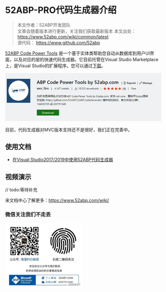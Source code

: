 # 52ABP-PRO代码生成器介绍

> 本文作者：52ABP开发团队 </br>
> 文章会随着版本进行更新，关注我们获取最新版本
> 本文出处：https://www.52abp.com/wiki/common/latest </br>
> 源代码： https://www.github.com/52abp </br>


[52ABP Code Power Tools](https://marketplace.visualstudio.com/items?itemName=werltm.52ABPCodeGenerator) 是一个基于实体类帮助您自动从数据库到用户UI界面，以及对应的层的快速代码生成器。它目前托管在Visual Studio Marketplace上，是Visual Studio的扩展程序。您可以通过[下载](https://marketplace.visualstudio.com/items?itemName=werltm.52ABPCodeGenerator)。

 ![52ABP Power Tools Intro](images/52ABP-Power-Tools-Intro.png)

 目前，代码生成器对MVC版本支持还不是很好，我们正在完善中。



 ## 使用文档

- [在Visual Studio2017/2019中使用52ABP代码生成器](Development-Guid-52ABP-Power.md)


 ## 视频演示

// todo:等待补充



 
来文档中心了解更多：https://www.52abp.com/wiki/ 

### 微信关注我们不走丢

<img src="https://raw.githubusercontent.com/52ABP/Documents/V0.16/src/mvc/images/jiaoluowechat.png" class="img-fluid text-center " alt="公众号：角落的白板报" style="
    height: 80;
    width: 250px;"/>






